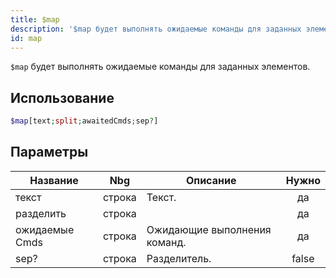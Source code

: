 ```yaml
---
title: $map
description: '$map будет выполнять ожидаемые команды для заданных элементов.'
id: map
---
```


`$map` будет выполнять ожидаемые команды для заданных элементов.

## Использование

```php
$map[text;split;awaitedCmds;sep?]
```

## Параметры

| Название       | Nbg    | Описание                     | Нужно |
| -------------- | ------ | ---------------------------- |:-----:|
| текст          | строка | Текст.                       |  да   |
| разделить      | строка |                              |  да   |
| ожидаемые Cmds | строка | Ожидающие выполнения команд. |  да   |
| sep?           | строка | Разделитель.                 | false |
